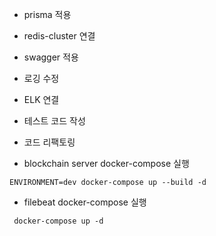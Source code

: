 -   prisma 적용
-   redis-cluster 연결
-   swagger 적용
-   로깅 수정
-   ELK 연결
-   테스트 코드 작성
-   코드 리팩토링

-   blockchain server docker-compose 실행

```shell
ENVIRONMENT=dev docker-compose up --build -d
```

-   filebeat docker-compose 실행

```shell
 docker-compose up -d
```
